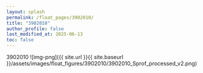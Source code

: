 ```yaml
---
layout: splash
permalink: /float_pages/3902010/
title: "3902010"
author_profile: false
last_modified_at: 2025-06-13
toc: false
---
```

 
3902010
![img-png]({{ site.url }}{{ site.baseurl }}/assets/images/float_figures/3902010/3902010_Sprof_processed_v2.png)